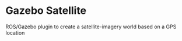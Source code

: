 Gazebo Satellite
================

ROS/Gazebo plugin to create a satellite-imagery world based on a GPS location